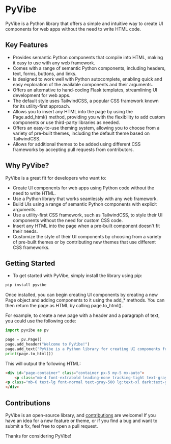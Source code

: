 # PyVibe
PyVibe is a Python library that offers a simple and intuitive way to create UI components for web apps without the need to write HTML code.

## Key Features
- Provides semantic Python components that compile into HTML, making it easy to use with any web framework.
- Comes with a range of semantic Python components, including headers, text, forms, buttons, and links.
- Is designed to work well with Python autocomplete, enabling quick and easy exploration of the available components and their arguments.
- Offers an alternative to hand-coding Flask templates, streamlining UI development for web apps.
- The default style uses TailwindCSS, a popular CSS framework known for its utility-first approach.
- Allows you to insert any HTML into the page by using the Page.add_html() method, providing you with the flexibility to add custom components or use third-party libraries as needed.
- Offers an easy-to-use theming system, allowing you to choose from a variety of pre-built themes, including the default theme based on TailwindCSS.
- Allows for additional themes to be added using different CSS frameworks by accepting pull requests from contributors.

## Why PyVibe?
PyVibe is a great fit for developers who want to:

- Create UI components for web apps using Python code without the need to write HTML.
- Use a Python library that works seamlessly with any web framework.
- Build UIs using a range of semantic Python components with explicit arguments.
- Use a utility-first CSS framework, such as TailwindCSS, to style their UI components without the need for custom CSS code.
- Insert any HTML into the page when a pre-built component doesn't fit their needs.
- Customize the style of their UI components by choosing from a variety of pre-built themes or by contributing new themes that use different CSS frameworks.

## Getting Started
- To get started with PyVibe, simply install the library using pip:

```bash
pip install pyvibe
```
Once installed, you can begin creating UI components by creating a new Page object and adding components to it using the add_* methods. You can then return the page as HTML by calling page.to_html().

For example, to create a new page with a header and a paragraph of text, you could use the following code:

```python
import pyvibe as pv

page = pv.Page()
page.add_header("Welcome to PyVibe!")
page.add_text("PyVibe is a Python library for creating UI components for web apps without the need to write HTML code.")
print(page.to_html())
```
This will output the following HTML:

```html
<div id="page-container" class="container px-5 my-5 mx-auto">
    <p class="mb-4 font-extrabold leading-none tracking-tight text-gray-900 dark:text-white  text-xl sm:text-5xl ">Welcome to PyVibe!</p>
<p class="mb-6 text-lg font-normal text-gray-500 lg:text-xl dark:text-gray-400">PyVibe is a Python library for creating UI components for web apps without the need to write HTML code.</p> 
</div>
```

## Contributions
PyVibe is an open-source library, and [contributions](CONTRIBUTING.md) are welcome! If you have an idea for a new feature or theme, or if you find a bug and want to submit a fix, feel free to open a pull request.

Thanks for considering PyVibe!
